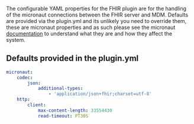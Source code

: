 
The configurable YAML properties for the FHIR plugin are for the handling of the micronaut connections between the FHIR server and MDM.
Defaults are provided via the plugin.yml and its unlikely you need to override them, these are micronaut properties and as such please see the 
micronaut [documentation](https://docs.micronaut.io/latest/guide/configurationreference.html) to understand what they are and how they affect the system.

## Defaults provided in the plugin.yml

```yaml
micronaut:
    codec:
        json:
            additional-types:
                - 'application/json+fhir;charset=utf-8'
    http:
        client:
            max-content-length: 33554430
            read-timeout: PT30S
```